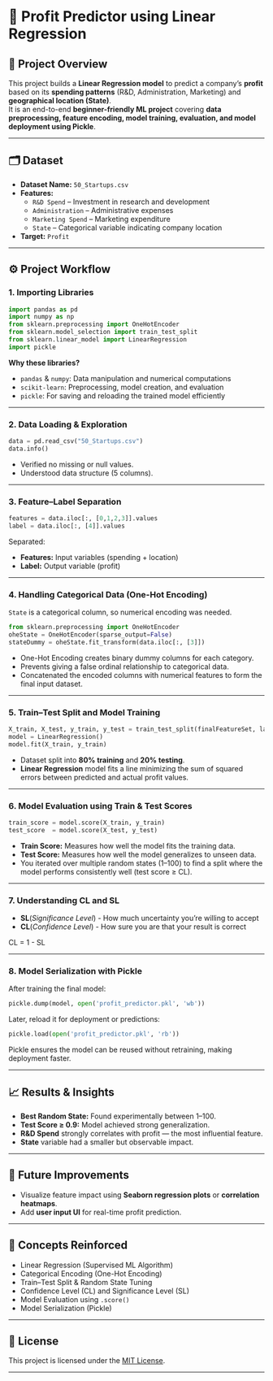 # 🧠 Profit Predictor using Linear Regression

## 📘 Project Overview
This project builds a **Linear Regression model** to predict a company’s **profit** based on its **spending patterns** (R&D, Administration, Marketing) and **geographical location (State)**.  
It is an end-to-end **beginner-friendly ML project** covering **data preprocessing, feature encoding, model training, evaluation, and model deployment using Pickle**.

---

## 🗂 Dataset
- **Dataset Name:** `50_Startups.csv`
- **Features:**
  - `R&D Spend` – Investment in research and development  
  - `Administration` – Administrative expenses  
  - `Marketing Spend` – Marketing expenditure  
  - `State` – Categorical variable indicating company location  
- **Target:** `Profit`

---

## ⚙️ Project Workflow

### 1. Importing Libraries
```python
import pandas as pd
import numpy as np
from sklearn.preprocessing import OneHotEncoder
from sklearn.model_selection import train_test_split
from sklearn.linear_model import LinearRegression
import pickle
```
**Why these libraries?**
- `pandas` & `numpy`: Data manipulation and numerical computations  
- `scikit-learn`: Preprocessing, model creation, and evaluation  
- `pickle`: For saving and reloading the trained model efficiently

---

### 2. Data Loading & Exploration
```python
data = pd.read_csv("50_Startups.csv")
data.info()
```
- Verified no missing or null values.  
- Understood data structure (5 columns).

---

### 3. Feature–Label Separation
```python
features = data.iloc[:, [0,1,2,3]].values
label = data.iloc[:, [4]].values
```
Separated:
- **Features:** Input variables (spending + location)  
- **Label:** Output variable (profit)

---

### 4. Handling Categorical Data (One-Hot Encoding)
`State` is a categorical column, so numerical encoding was needed.

```python
from sklearn.preprocessing import OneHotEncoder
oheState = OneHotEncoder(sparse_output=False)
stateDummy = oheState.fit_transform(data.iloc[:, [3]])
```
- One-Hot Encoding creates binary dummy columns for each category.  
- Prevents giving a false ordinal relationship to categorical data.  
- Concatenated the encoded columns with numerical features to form the final input dataset.

---

### 5. Train–Test Split and Model Training
```python
X_train, X_test, y_train, y_test = train_test_split(finalFeatureSet, label, test_size=0.2, random_state=best_rs)
model = LinearRegression()
model.fit(X_train, y_train)
```
- Dataset split into **80% training** and **20% testing**.  
- **Linear Regression** model fits a line minimizing the sum of squared errors between predicted and actual profit values.

---

### 6. Model Evaluation using Train & Test Scores
```python
train_score = model.score(X_train, y_train)
test_score  = model.score(X_test, y_test)
```
- **Train Score:** Measures how well the model fits the training data.  
- **Test Score:** Measures how well the model generalizes to unseen data.  
- You iterated over multiple random states (1–100) to find a split where the model performs consistently well (test score ≥ CL).

---

### 7. Understanding CL and SL

- **SL**(*Significance Level*) -  How much uncertainty you’re willing to accept
- **CL**(*Confidence Level*) - How sure you are that your result is correct

CL = 1 - SL

---

### 8. Model Serialization with Pickle
After training the final model:
```python
pickle.dump(model, open('profit_predictor.pkl', 'wb'))
```

Later, reload it for deployment or predictions:
```python
pickle.load(open('profit_predictor.pkl', 'rb'))
```
Pickle ensures the model can be reused without retraining, making deployment faster.

---

## 📈 Results & Insights
- **Best Random State:** Found experimentally between 1–100.  
- **Test Score ≥ 0.9:** Model achieved strong generalization.  
- **R&D Spend** strongly correlates with profit — the most influential feature.  
- **State** variable had a smaller but observable impact.

---

## 🚀 Future Improvements
- Visualize feature impact using **Seaborn regression plots** or **correlation heatmaps**.  
- Add **user input UI** for real-time profit prediction.

---

## 🧩 Concepts Reinforced
- Linear Regression (Supervised ML Algorithm)  
- Categorical Encoding (One-Hot Encoding)  
- Train–Test Split & Random State Tuning  
- Confidence Level (CL) and Significance Level (SL)  
- Model Evaluation using `.score()`  
- Model Serialization (Pickle)

---

## 🪪 License

This project is licensed under the [MIT License](LICENSE).

---
